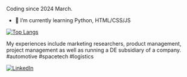Coding since 2024 March.

- 🌱 I’m currently learning Python, HTML/CSS/JS

[![Top Langs](https://github-readme-stats.vercel.app/api/top-langs/?username=ytk-kbysh&layout=compact)](https://github.com/anuraghazra/github-readme-stats)

My experiences include marketing researchers, product management, project management as well as running a DE subsidiary of a company. #automotive #spacetech #logistics

[![LinkedIn](https://img.shields.io/badge/linkedin-%230077B5.svg?style=for-the-badge&logo=linkedin&logoColor=white)]([https://www.linkedin.com/in/ytk-kbysh/](https://www.linkedin.com/in/ytk-kbysh/))

<!--
**ytk-kbysh/ytk-kbysh** is a ✨ _special_ ✨ repository because its `README.md` (this file) appears on your GitHub profile.
